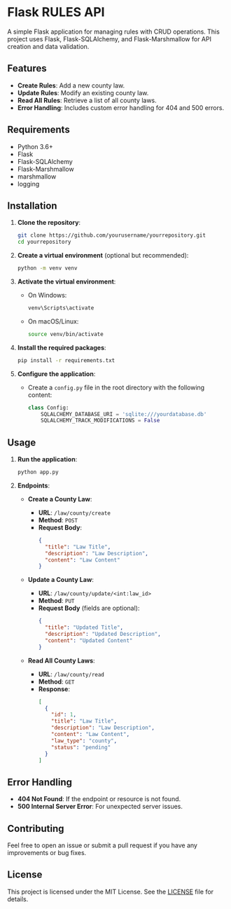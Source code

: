 # Flask RULES API

A simple Flask application for managing rules with CRUD operations. This project uses Flask, Flask-SQLAlchemy, and Flask-Marshmallow for API creation and data validation.

## Features

- **Create Rules**: Add a new county law.
- **Update Rules**: Modify an existing county law.
- **Read All Rules**: Retrieve a list of all county laws.
- **Error Handling**: Includes custom error handling for 404 and 500 errors.

## Requirements

- Python 3.6+
- Flask
- Flask-SQLAlchemy
- Flask-Marshmallow
- marshmallow
- logging

## Installation

1. **Clone the repository**:
    ```bash
    git clone https://github.com/yourusername/yourrepository.git
    cd yourrepository
    ```

2. **Create a virtual environment** (optional but recommended):
    ```bash
    python -m venv venv
    ```

3. **Activate the virtual environment**:
    - On Windows:
      ```bash
      venv\Scripts\activate
      ```
    - On macOS/Linux:
      ```bash
      source venv/bin/activate
      ```

4. **Install the required packages**:
    ```bash
    pip install -r requirements.txt
    ```

5. **Configure the application**:
    - Create a `config.py` file in the root directory with the following content:
      ```python
      class Config:
          SQLALCHEMY_DATABASE_URI = 'sqlite:///yourdatabase.db'
          SQLALCHEMY_TRACK_MODIFICATIONS = False
      ```

## Usage

1. **Run the application**:
    ```bash
    python app.py
    ```

2. **Endpoints**:

    - **Create a County Law**:
      - **URL**: `/law/county/create`
      - **Method**: `POST`
      - **Request Body**:
        ```json
        {
          "title": "Law Title",
          "description": "Law Description",
          "content": "Law Content"
        }
        ```

    - **Update a County Law**:
      - **URL**: `/law/county/update/<int:law_id>`
      - **Method**: `PUT`
      - **Request Body** (fields are optional):
        ```json
        {
          "title": "Updated Title",
          "description": "Updated Description",
          "content": "Updated Content"
        }
        ```

    - **Read All County Laws**:
      - **URL**: `/law/county/read`
      - **Method**: `GET`
      - **Response**: 
        ```json
        [
          {
            "id": 1,
            "title": "Law Title",
            "description": "Law Description",
            "content": "Law Content",
            "law_type": "county",
            "status": "pending"
          }
        ]
        ```

## Error Handling

- **404 Not Found**: If the endpoint or resource is not found.
- **500 Internal Server Error**: For unexpected server issues.

## Contributing

Feel free to open an issue or submit a pull request if you have any improvements or bug fixes.

## License

This project is licensed under the MIT License. See the [LICENSE](LICENSE) file for details.
